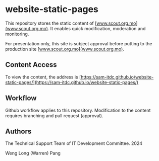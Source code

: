 # website-static-pages


This repository stores the static content of [www.scout.org.mo](www.scout.org.mo). It enables quick modification, moderation and monitoring.

For presentation only, this site is subject approval before putting to the production site [www.scout.org.mo](www.scout.org.mo). 

## Content Access
To view the content, the address is [https://sam-itdc.github.io/website-static-pages/](https://sam-itdc.github.io/website-static-pages/)

## Workflow
Github workflow applies to this repository. Modification to the content requires branching and pull request (approval).

## Authors
The Technical Support Team of IT Development Committee. 2024

Weng Long (Warren) Pang
